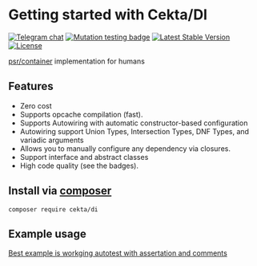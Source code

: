 # Getting started with Cekta/DI
[![Telegram chat](https://img.shields.io/badge/telegram-RU%20chat-179cde.svg?logo=telegram)](https://t.me/dev_ru)
[![Mutation testing badge](https://img.shields.io/endpoint?style=flat&url=https%3A%2F%2Fbadge-api.stryker-mutator.io%2Fgithub.com%2Fcekta%2Fdi%2Fmaster)](https://dashboard.stryker-mutator.io/reports/github.com/cekta/di/master)
[![Latest Stable Version](https://poser.pugx.org/cekta/di/v/stable)](https://packagist.org/packages/cekta/di)
[![License](https://poser.pugx.org/cekta/di/license)](https://packagist.org/packages/cekta/di)

[psr/container](https://www.php-fig.org/psr/psr-11/) implementation for humans

## Features

 * Zero cost
 * Supports opcache compilation (fast).
 * Supports Autowiring with automatic constructor-based configuration
 * Autowiring support Union Types, Intersection Types, DNF Types, and variadic arguments
 * Allows you to manually configure any dependency via closures.
 * Support interface and abstract classes
 * High code quality (see the badges).

## Install via [composer](https://getcomposer.org/)

```
composer require cekta/di
```

## Example usage

[Best example is workging autotest with assertation and comments](./tests/ReadmeTest.php)